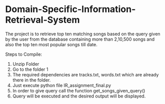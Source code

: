 # Domain-Specific-Information-Retrieval-System
The project is to retrieve top ten matching songs based on the query given by the user from the database containing more than 2,10,500 songs and also the top ten most popular songs till date.

Steps to Compile:
1. Unzip Folder
2. Go to the folder 1
3. The required dependencies are tracks.txt, words.txt which are already there in the folder.
4. Just execute python file IR_assignment_final.py
5. In order to give query call the function get_songs_given_query()
6. Query will be executed and the desired output will be displayed.

